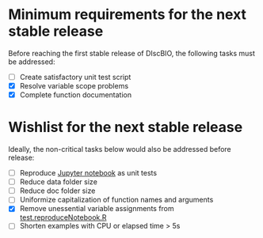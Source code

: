 # Minimum requirements for the next stable release

Before reaching the first stable release of DIscBIO, the following tasks must be addressed:

- [ ] Create satisfactory unit test script
- [x] Resolve variable scope problems
- [x] Complete function documentation

# Wishlist for the next stable release

Ideally, the non-critical tasks below would also be addressed before release:

- [ ] Reproduce [Jupyter notebook](https://hub.gke.mybinder.org/user/systemsbiologist-pscan-tza36hyq/notebooks/DIscBIO.ipynb) as unit tests
- [ ] Reduce data folder size
- [ ] Reduce doc folder size
- [ ] Uniformize capitalization of function names and arguments
- [x] Remove unessential variable assignments from [test.reproduceNotebook.R](tests/testthat/test.reproduceNotebook.R)
- [ ] Shorten examples with CPU or elapsed time > 5s
